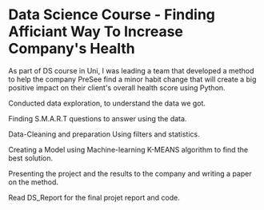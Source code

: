 # Data Science Course - Finding Afficiant Way To Increase Company's Health 

As part of DS course in Uni, I was leading a team that developed a method to help the company PreSee find a minor habit change that will create a big positive impact on their client's overall health score using Python. 

Conducted data exploration, to understand the data we got. 

Finding S.M.A.R.T questions to answer using the data. 

Data-Cleaning and preparation Using filters and statistics. 

Creating a Model using Machine-learning K-MEANS algorithm to find the best solution. 

Presenting the project and the results to the company and writing a paper on the method.  

Read DS_Report for the final projet report and code. 

